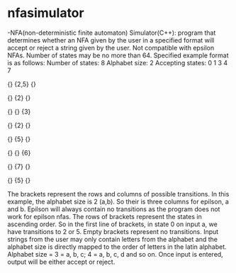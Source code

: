 # nfasimulator
-NFA(non-deterministic finite automaton) Simulator(C++): program that determines whether an NFA given by the user in a specified format will accept or reject a string given by the user. Not compatible with epsilon NFAs. Number of states may be no more than 64.
Specified example format is as follows:
Number of states: 8
Alphabet size: 2
Accepting states: 0 1 3 4 7


{} {2,5} {}


{} {2} {}


{} {} {3}


{} {2} {}


{} {5} {}


{} {} {6}


{} {7} {}


{} {5} {}

The brackets represent the rows and columns of possible transitions. In this example, the alphabet size is 2 (a,b). So their is three columns for epilson, a and b. Epilson will always contain no transitions as the program does not work for epilson nfas. The rows of brackets represent the states in ascending order. So in the first line of brackets, in state 0 on input a, we have transitions to 2 or 5. Empty brackets represent no transitions. Input strings from the user may only contain letters from the alphabet and the alphabet size is directly mapped to the order of letters in the latin alphabet. Alphabet size = 3 = a, b, c; 4 = a, b, c, d and so on. Once input is entered, output will be either accept or reject.
